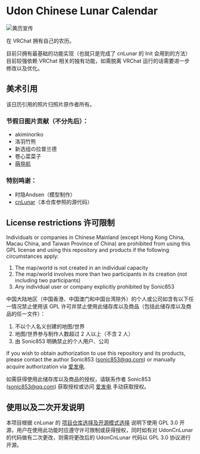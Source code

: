 # Udon Chinese Lunar Calendar

![黄历宣传](https://github.com/user-attachments/assets/c71bdbd2-3a33-4bbe-bfac-98141450696c)

在 VRChat 拥有自己的农历。

目前只拥有最基础的功能实现（也就只是完成了 cnLunar 的 Init 会用到的方法）目前较强依赖 VRChat 相关的独有功能，如需脱离 VRChat 运行的话需要进一步修改以及优化。

## 美术引用
该日历引用的照片归照片原作者所有。

### 节假日图片贡献（不分先后）：

- akiminoriko
- 洛羽竹熊
- 新选组の拉普兰德
- 卷心菜菜子
- [萌导航](https://www.moe48.com/)

### 特别鸣谢：

- 时隐Andsen（模型制作）
- [cnLunar](https://github.com/OPN48/cnlunar)（本仓库参照的源代码）

## License restrictions 许可限制
Individuals or companies in Chinese Mainland (except Hong Kong China, Macau China, and Taiwan Province of China) are prohibited from using this GPL license and using this repository and products if the following circumstances apply:

1. The map/world is not created in an individual capacity
2. The map/world involves more than two participants in its creation (not including two participants)
3. Any individual user or company explicitly prohibited by Sonic853

中国大陆地区（中国香港、中国澳门和中国台湾除外）的个人或公司如含有以下任一情况禁止使用该 GPL 许可并禁止使用此储存库以及商品（包括此储存库以及商品的任一文件）：

1. 不以个人名义创建的地图/世界
2. 地图/世界参与制作人数超过 2 人以上（不含 2 人）
3. 由 Sonic853 明确禁止的个人用户、公司

If you wish to obtain authorization to use this repository and its products, please contact the author Sonic853 (sonic853@qq.com) or manually acquire authorization via [爱发电](https://afdian.com/a/Sonic853).

如需获得使用此储存库以及商品的授权，请联系作者 Sonic853 (sonic853@qq.com) 获取授权或访问 [爱发电](https://afdian.com/a/Sonic853) 手动获取授权。

## 使用以及二次开发说明
本项目根据 cnLunar 的 [项目仓库选择及开源模式选择](https://github.com/OPN48/cnlunar?tab=readme-ov-file#%E5%9B%9B%E9%A1%B9%E7%9B%AE%E4%BB%93%E5%BA%93%E9%80%89%E6%8B%A9%E5%8F%8A%E5%BC%80%E6%BA%90%E6%A8%A1%E5%BC%8F%E9%80%89%E6%8B%A9) 说明下使用 GPL 3.0 开源，用户在使用此功能时应遵守许可限制或获得授权，同时如有对 UdonCnLunar 的代码做有二次更改，则需将更改后的 UdonCnLunar 代码以 GPL 3.0 协议进行开源。
